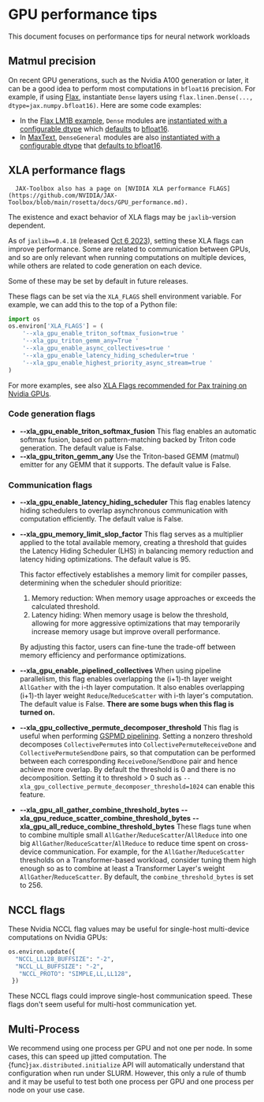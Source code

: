 # GPU performance tips

<!--* freshness: { reviewed: '2024-06-10' } *-->

This document focuses on performance tips for neural network workloads

## Matmul precision

On recent GPU generations, such as the Nvidia A100 generation or later, it can
be a good idea to perform most computations in `bfloat16` precision. For
example, if using [Flax](https://github.com/google/flax), instantiate `Dense`
layers using `flax.linen.Dense(..., dtype=jax.numpy.bfloat16)`. Here are some
code examples:
* In the [Flax LM1B
  example](https://github.com/google/flax/tree/main/examples/lm1b), `Dense`
  modules are [instantiated with a configurable
  dtype](https://github.com/google/flax/blob/fd8fd76a4af5307a61f85bac98feab9b26d60db8/examples/lm1b/models.py#L188)
  which [defaults](https://github.com/google/flax/blob/fd8fd76a4af5307a61f85bac98feab9b26d60db8/examples/lm1b/configs/default.py#L112) to
  [bfloat16](https://github.com/google/flax/blob/c0087535d7f2e5bfcbf2a7be6825b9f5055a54c6/examples/lm1b/train.py#L431).
* In [MaxText](https://github.com/google/maxtext), `DenseGeneral` modules are
  also [instantiated with a configurable
  dtype](https://github.com/google/maxtext/blob/07dc6ce27ced1246407d0de311d4a0d6a9fd46d8/MaxText/layers.py#L592)
  that [defaults to
  bfloat16](https://github.com/google/maxtext/blob/07dc6ce27ced1246407d0de311d4a0d6a9fd46d8/MaxText/configs/base.yml#L41).

## XLA performance flags

```{note}
  JAX-Toolbox also has a page on [NVIDIA XLA performance FLAGS](https://github.com/NVIDIA/JAX-Toolbox/blob/main/rosetta/docs/GPU_performance.md).
```

The existence and exact behavior of XLA flags may be `jaxlib`-version dependent.

As of `jaxlib==0.4.18` (released [Oct 6
2023](https://pypi.org/project/jaxlib/#history)), setting these XLA flags can
improve performance. Some are related to communication between GPUs, and so are
only relevant when running computations on multiple devices, while others are
related to code generation on each device.

Some of these may be set by default in future releases.

These flags can be set via the `XLA_FLAGS` shell environment variable. For
example, we can add this to the top of a Python file:
```python
import os
os.environ['XLA_FLAGS'] = (
    '--xla_gpu_enable_triton_softmax_fusion=true '
    '--xla_gpu_triton_gemm_any=True '
    '--xla_gpu_enable_async_collectives=true '
    '--xla_gpu_enable_latency_hiding_scheduler=true '
    '--xla_gpu_enable_highest_priority_async_stream=true '
)
```

For more examples, see also [XLA Flags recommended for Pax
training on Nvidia GPUs](https://github.com/NVIDIA/JAX-Toolbox/blob/main/rosetta/rosetta/projects/pax/README.md#xla-flags).


### Code generation flags

* **--xla_gpu_enable_triton_softmax_fusion** This flag enables an automatic
  softmax fusion, based on pattern-matching backed by Triton code generation.
  The default value is False.
* **--xla_gpu_triton_gemm_any** Use the Triton-based GEMM (matmul) emitter for
  any GEMM that it supports. The default value is False.

### Communication flags

* **--xla_gpu_enable_latency_hiding_scheduler** This flag enables latency hiding
  schedulers to overlap asynchronous communication with computation efficiently.
  The default value is False.
* **--xla_gpu_memory_limit_slop_factor** This flag serves as a multiplier applied
  to the total available memory, creating a threshold that guides the Latency Hiding
  Scheduler (LHS) in balancing memory reduction and latency hiding optimizations.
  The default value is 95.

  This factor effectively establishes a memory limit for compiler passes, determining
  when the scheduler should prioritize:
    1. Memory reduction: When memory usage approaches or exceeds the calculated threshold.
    2. Latency hiding: When memory usage is below the threshold, allowing for more
       aggressive optimizations that may temporarily increase memory usage but improve
       overall performance.

  By adjusting this factor, users can fine-tune the trade-off between memory efficiency
  and performance optimizations.
* **--xla_gpu_enable_pipelined_collectives** When using pipeline parallelism,
  this flag enables overlapping the (i+1)-th layer weight `AllGather` with the
  i-th layer computation. It also enables overlapping (i+1)-th layer
  weight `Reduce`/`ReduceScatter` with i-th layer's computation. The default
  value is False. **There are some bugs when this flag is turned on.**
* **--xla_gpu_collective_permute_decomposer_threshold** This flag is useful when
  performing [GSPMD pipelining](https://arxiv.org/abs/2105.04663). Setting a
  nonzero threshold decomposes `CollectivePermute`s into
  `CollectivePermuteReceiveDone` and `CollectivePermuteSendDone` pairs, so that
  computation can be performed between each corresponding
  `ReceiveDone`/`SendDone` pair and hence achieve more overlap. By default the
  threshold is 0 and there is no decomposition. Setting it to threshold > 0 such
  as `--xla_gpu_collective_permute_decomposer_threshold=1024` can enable this
  feature.
* **--xla_gpu_all_gather_combine_threshold_bytes**
  **--xla_gpu_reduce_scatter_combine_threshold_bytes**
  **--xla_gpu_all_reduce_combine_threshold_bytes**
  These flags tune when to combine multiple small
  `AllGather`/`ReduceScatter`/`AllReduce` into one big
  `AllGather`/`ReduceScatter`/`AllReduce` to reduce time spent on cross-device
  communication. For example, for the `AllGather`/`ReduceScatter` thresholds
  on a Transformer-based workload, consider tuning them high enough so as to
  combine at least a Transformer Layer's weight `AllGather`/`ReduceScatter`. By
  default, the `combine_threshold_bytes` is set to 256.

## NCCL flags

These Nvidia NCCL flag values may be useful for single-host multi-device
computations on Nvidia GPUs:

```python
os.environ.update({
  "NCCL_LL128_BUFFSIZE": "-2",
  "NCCL_LL_BUFFSIZE": "-2",
   "NCCL_PROTO": "SIMPLE,LL,LL128",
 })
```

These NCCL flags could improve single-host communication speed. These flags
don't seem useful for multi-host communication yet.

## Multi-Process

We recommend using one process per GPU and not one per node.  In some
cases, this can speed up jitted computation. The
{func}`jax.distributed.initialize` API will automatically understand
that configuration when run under SLURM. However, this only a rule of
thumb and it may be useful to test both one process per GPU and one
process per node on your use case.
